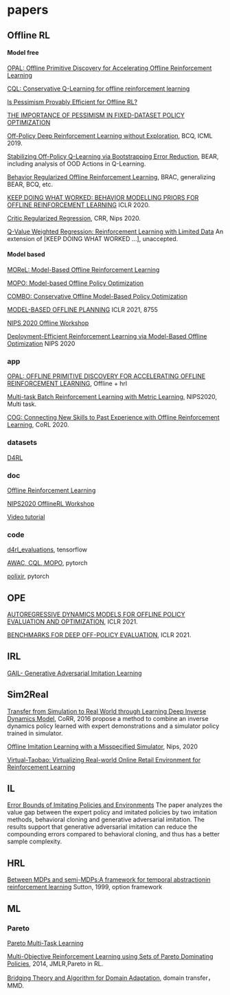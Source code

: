 # papers

## Offline RL
#### Model free
[OPAL: Offline Primitive Discovery for Accelerating Offline Reinforcement Learning](https://openreview.net/pdf?id=V69LGwJ0lIN)

[CQL: Conservative Q-Learning for offline reinforcement learning](https://arxiv.org/pdf/2006.04779.pdf)

[Is Pessimism Provably Efficient for Offline RL?](https://arxiv.org/pdf/2012.15085.pdf)

[THE IMPORTANCE OF PESSIMISM IN FIXED-DATASET POLICY OPTIMIZATION](https://arxiv.org/pdf/2009.06799.pdf)

[Off-Policy Deep Reinforcement Learning without Exploration](https://arxiv.org/pdf/1812.02900.pdf), BCQ, ICML 2019.

[Stabilizing Off-Policy Q-Learning via Bootstrapping Error Reduction](https://arxiv.org/pdf/1906.00949.pdf), BEAR, including analysis of OOD Actions in Q-Learning.

[Behavior Regularized Offline Reinforcement Learning](https://arxiv.org/pdf/1911.11361.pdf), BRAC, generalizing BEAR, BCQ, etc.

[KEEP DOING WHAT WORKED: BEHAVIOR MODELLING PRIORS FOR OFFLINE REINFORCEMENT LEARNING](https://arxiv.org/pdf/2002.08396.pdf) ICLR 2020.

[Critic Regularized Regression](https://arxiv.org/pdf/2006.15134.pdf), CRR, Nips 2020.

[Q-Value Weighted Regression: Reinforcement Learning with Limited Data](https://arxiv.org/pdf/2102.06782.pdf#page=10&zoom=100,0,0) An extension of [KEEP DOING WHAT WORKED ...], unaccepted. 

#### Model based
[MOReL: Model-Based Offline Reinforcement Learning](https://arxiv.org/pdf/2005.05951.pdf)

[MOPO: Model-based Offline Policy Optimization](https://arxiv.org/pdf/2005.13239.pdf)

[COMBO: Conservative Offline Model-Based Policy Optimization](https://arxiv.org/pdf/2102.08363.pdf)

[MODEL-BASED OFFLINE PLANNING](https://openreview.net/pdf?id=OMNB1G5xzd4) ICLR 2021, 8755

[NIPS 2020 Offline Workshop](https://offline-rl-neurips.github.io/papers.html)

[Deployment-Efficient Reinforcement Learning via Model-Based Offline Optimization](https://arxiv.org/pdf/2006.03647.pdf) NIPS 2020

### app
[OPAL: OFFLINE PRIMITIVE DISCOVERY FOR ACCELERATING OFFLINE REINFORCEMENT LEARNING](https://arxiv.org/pdf/2010.13611.pdf), Offline + hrl

[Multi-task Batch Reinforcement Learning with Metric Learning](https://proceedings.neurips.cc//paper/2020/file/4496bf24afe7fab6f046bf4923da8de6-Paper.pdf), NIPS2020, Multi task.

[COG: Connecting New Skills to Past Experience with Offline Reinforcement Learning](https://arxiv.org/pdf/2010.14500.pdf), CoRL 2020.


### datasets
[D4RL](https://arxiv.org/pdf/2004.07219.pdf)

### doc
[Offline Reinforcement Learning](https://github.com/hanjuku-kaso/awesome-offline-rl)

[NIPS2020 OfflineRL Workshop](https://offline-rl-neurips.github.io/papers.html)

[Video tutorial](https://www.youtube.com/watch?app=desktop&v=Es2G8FDl-Nc)

### code
[d4rl_evaluations](https://github.com/rail-berkeley/d4rl_evaluations), tensorflow

[AWAC, CQL, MOPO](https://github.com/hari-sikchi/offline_rl), pytorch

[polixir](https://github.com/polixir/OfflineRL), pytorch

## OPE
[AUTOREGRESSIVE DYNAMICS MODELS FOR OFFLINE POLICY EVALUATION AND OPTIMIZATION](https://openreview.net/pdf?id=kmqjgSNXby), ICLR 2021.

[BENCHMARKS FOR DEEP OFF-POLICY EVALUATION](https://arxiv.org/pdf/2103.16596.pdf), ICLR 2021.

## IRL
[GAIL- Generative Adversarial Imitation Learning](https://papers.nips.cc/paper/2016/file/cc7e2b878868cbae992d1fb743995d8f-Paper.pdf)

## Sim2Real
[Transfer from Simulation to Real World through Learning Deep Inverse Dynamics Model](https://arxiv.org/pdf/1610.03518.pdf), CoRR, 2016
propose a method to combine an inverse dynamics policy learned with expert demonstrations and a simulator policy trained in simulator.

[Offline Imitation Learning with a Misspecified Simulator](https://proceedings.neurips.cc/paper/2020/file/60cb558c40e4f18479664069d9642d5a-Paper.pdf), Nips, 2020

[Virtual-Taobao: Virtualizing Real-world Online Retail Environment for Reinforcement Learning](https://arxiv.org/pdf/1805.10000.pdf)

## IL
[Error Bounds of Imitating Policies and Environments](https://papers.nips.cc/paper/2020/file/b5c01503041b70d41d80e3dbe31bbd8c-Paper.pdf)
The paper analyzes the value gap between the expert policy and imitated policies by two imitation methods, behavioral cloning and generative adversarial imitation. The results support that generative adversarial imitation can reduce the compounding errors compared to behavioral cloning, and thus has a better sample complexity.



## HRL
[Between MDPs and semi-MDPs:A framework for temporal abstractionin reinforcement learning](https://reader.elsevier.com/reader/sd/pii/S0004370299000521?token=6F22DD36E1D8394D262562BDA941EB802AF20CADF56CC8383CACBC8E83A27EFC1D7F8A5F169F49FE35CC8E50DEB3319E) Sutton, 1999, option framework

## ML
### Pareto

[Pareto Multi-Task Learning](https://arxiv.org/pdf/1912.12854.pdf)

[Multi-Objective Reinforcement Learning using Sets of Pareto Dominating Policies](https://jmlr.csail.mit.edu/papers/volume15/vanmoffaert14a/vanmoffaert14a.pdf), 2014, JMLR,Pareto in RL. 

[Bridging Theory and Algorithm for Domain Adaptation](https://arxiv.org/pdf/1904.05801.pdf), domain transfer， MMD.

